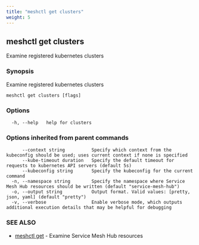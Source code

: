 ```yaml
---
title: "meshctl get clusters"
weight: 5
---
```

## meshctl get clusters

Examine registered kubernetes clusters

### Synopsis

Examine registered kubernetes clusters

```
meshctl get clusters [flags]
```

### Options

```
  -h, --help   help for clusters
```

### Options inherited from parent commands

```
      --context string          Specify which context from the kubeconfig should be used; uses current context if none is specified
      --kube-timeout duration   Specify the default timeout for requests to kubernetes API servers (default 5s)
      --kubeconfig string       Specify the kubeconfig for the current command
  -n, --namespace string        Specify the namespace where Service Mesh Hub resources should be written (default "service-mesh-hub")
  -o, --output string           Output format. Valid values: [pretty, json, yaml] (default "pretty")
  -v, --verbose                 Enable verbose mode, which outputs additional execution details that may be helpful for debugging
```

### SEE ALSO

* [meshctl get](../meshctl_get)	 - Examine Service Mesh Hub resources

